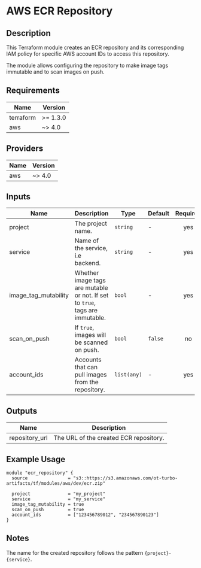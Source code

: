 # AWS ECR Repository

## Description

This Terraform module creates an ECR repository and its corresponding IAM policy for specific AWS account IDs to access this repository.

The module allows configuring the repository to make image tags immutable and to scan images on push.

## Requirements

| Name | Version |
|------|---------|
| terraform | >= 1.3.0 |
| aws | ~> 4.0 |

## Providers

| Name | Version |
|------|---------|
| aws | ~> 4.0 |

## Inputs

| Name | Description | Type | Default | Required |
|------|-------------|------|---------|:--------:|
| project | The project name. | `string` | - | yes |
| service | Name of the service, i.e backend. | `string` | - | yes |
| image_tag_mutability | Whether image tags are mutable or not. If set to `true`, tags are immutable. | `bool` | - | yes |
| scan_on_push | If `true`, images will be scanned on push. | `bool` | `false` | no |
| account_ids | Accounts that can pull images from the repository. | `list(any)` | - | yes |

## Outputs

| Name | Description |
|------|-------------|
| repository_url | The URL of the created ECR repository. |

## Example Usage

```hcl
module "ecr_repository" {
  source               = "s3::https://s3.amazonaws.com/ot-turbo-artifacts/tf/modules/aws/dev/ecr.zip"

  project              = "my_project"
  service              = "my_service"
  image_tag_mutability = true
  scan_on_push         = true
  account_ids          = ["123456789012", "234567890123"]
}
```

## Notes

The name for the created repository follows the pattern `{project}-{service}`.
